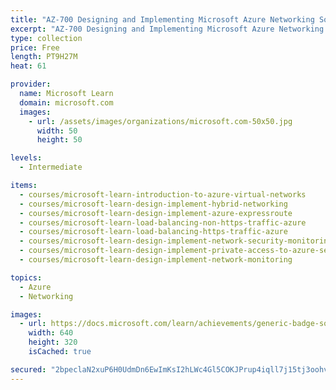 ```yaml
---
title: "AZ-700 Designing and Implementing Microsoft Azure Networking Solutions"
excerpt: "AZ-700 Designing and Implementing Microsoft Azure Networking Solutions"
type: collection
price: Free
length: PT9H27M
heat: 61

provider:
  name: Microsoft Learn
  domain: microsoft.com
  images:
    - url: /assets/images/organizations/microsoft.com-50x50.jpg
      width: 50
      height: 50

levels:
  - Intermediate

items:
  - courses/microsoft-learn-introduction-to-azure-virtual-networks
  - courses/microsoft-learn-design-implement-hybrid-networking
  - courses/microsoft-learn-design-implement-azure-expressroute
  - courses/microsoft-learn-load-balancing-non-https-traffic-azure
  - courses/microsoft-learn-load-balancing-https-traffic-azure
  - courses/microsoft-learn-design-implement-network-security-monitoring
  - courses/microsoft-learn-design-implement-private-access-to-azure-services
  - courses/microsoft-learn-design-implement-network-monitoring

topics:
  - Azure
  - Networking

images:
  - url: https://docs.microsoft.com/learn/achievements/generic-badge-social.png
    width: 640
    height: 320
    isCached: true

secured: "2bpeclaN2xuP6H0UdmDn6EwImKsI2hLWc4Gl5COKJPrup4iqll7j15tj3oohv5TtA7x3+PVvtSLiYwClvObpjHI67OPAW5RhqzL3SoWYfVA/hetBq/Vryx5+jcW5+FzH2+dq5p/FhTDV9J5AbkURP3D9unJJ6PtnpkHCG9rMIHfGw9MJ1bmx4LX61VBTKtNM8madMRAV64WfVt0phTe6aHp87lb3vTDNcYh3Pm5beWEFFJ0pclCwaFLpV4OYOdCzCaH1Noge5Sl+rHUgfDWERlQZJYUjSM/Muta0py1n/n/lKYVWx+S0sC4LOwtdcXPzLpgRVMCKitkxJ69doBQChQCU57yBTRgO2mmmq7KdWvA=;PTtdoo2oSS0XfJ8dGITGGg=="
---
```


